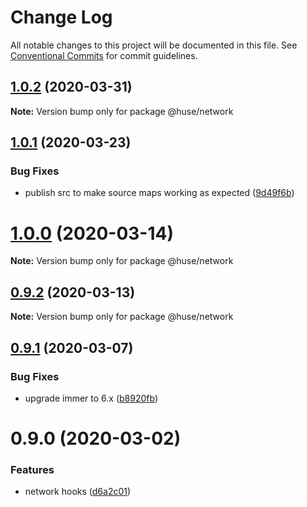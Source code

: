 # Change Log

All notable changes to this project will be documented in this file.
See [Conventional Commits](https://conventionalcommits.org) for commit guidelines.

## [1.0.2](https://github.com/ecomfe/react-hooks/compare/@huse/network@1.0.1...@huse/network@1.0.2) (2020-03-31)

**Note:** Version bump only for package @huse/network





## [1.0.1](https://github.com/ecomfe/react-hooks/compare/@huse/network@0.9.1...@huse/network@1.0.1) (2020-03-23)


### Bug Fixes

* publish src to make source maps working as expected ([9d49f6b](https://github.com/ecomfe/react-hooks/commit/9d49f6b294a445c302f05da958c6e427e7eae669))





# [1.0.0](https://github.com/ecomfe/react-hooks/compare/@huse/network@0.9.1...@huse/network@1.0.0) (2020-03-14)

**Note:** Version bump only for package @huse/network





## [0.9.2](https://github.com/ecomfe/react-hooks/compare/@huse/network@0.9.1...@huse/network@0.9.2) (2020-03-13)

**Note:** Version bump only for package @huse/network





## [0.9.1](https://github.com/ecomfe/react-hooks/compare/@huse/network@0.9.0...@huse/network@0.9.1) (2020-03-07)


### Bug Fixes

* upgrade immer to 6.x ([b8920fb](https://github.com/ecomfe/react-hooks/commit/b8920fb67a14bd111b543efdcd58b67b8277ba46))





# 0.9.0 (2020-03-02)


### Features

* network hooks ([d6a2c01](https://github.com/ecomfe/react-hooks/commit/d6a2c0107376ba911c6264ca4ec556945aba11d1))
